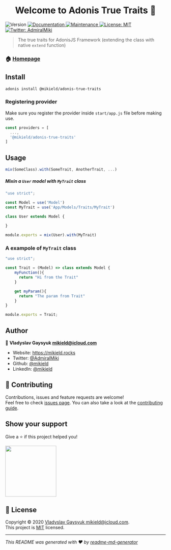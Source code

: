 <h1 align="center">Welcome to Adonis True Traits 👋</h1>
<p>
  <img alt="Version" src="https://img.shields.io/badge/version-0.0.7-blue.svg?cacheSeconds=2592000" />
  <a href="https://github.com/mikield/adonis-true-traits#readme" target="_blank">
    <img alt="Documentation" src="https://img.shields.io/badge/documentation-yes-brightgreen.svg" />
  </a>
  <a href="https://github.com/mikield/adonis-true-traits/graphs/commit-activity" target="_blank">
    <img alt="Maintenance" src="https://img.shields.io/badge/Maintained%3F-yes-green.svg" />
  </a>
  <a href="https://github.com/mikield/adonis-true-traits/blob/master/LICENSE" target="_blank">
    <img alt="License: MIT" src="https://img.shields.io/github/license/mikield/Adonis True Traits" />
  </a>
  <a href="https://twitter.com/AdmiralMiki" target="_blank">
    <img alt="Twitter: AdmiralMiki" src="https://img.shields.io/twitter/follow/AdmiralMiki.svg?style=social" />
  </a>
</p>

> The true traits for AdonisJS Framework (extending the class with native `extend` function)

### 🏠 [Homepage](https://github.com/mikield/adonis-true-traits#readme)

## Install

```sh
adonis install @mikield/adonis-true-traits
```

### Registering provider

Make sure you register the provider inside `start/app.js` file before making use.

```js
const providers = [
  ...,
  '@mikield/adonis-true-traits'
]
```


## Usage
```js
mix(SomeClass).with(SomeTrait, AnotherTrait, ...)
```

##### Mixin a `User` model with `MyTrait` class

```js
"use strict";

const Model = use('Model')
const MyTrait = use('App/Models/Traits/MyTrait')

class User extends Model {
 
}

module.exports = mix(User).with(MyTrait)
```


### A exampole of `MyTrait` class
```js
"use strict";

const Trait = (Model) => class extends Model {
    myFunction(){
      return "Hi from the Trait"
    }

    get myParam(){
      return "The param from Trait"
    }
}

module.exports = Trait;
```

## Author

👤 **Vladyslav Gaysyuk <mikield@icloud.com>**

* Website: https://mikield.rocks
* Twitter: [@AdmiralMiki](https://twitter.com/AdmiralMiki)
* Github: [@mikield](https://github.com/mikield)
* LinkedIn: [@mikield](https://linkedin.com/in/mikield)

## 🤝 Contributing

Contributions, issues and feature requests are welcome!<br />Feel free to check [issues page](https://github.com/mikield/adonis-true-traits/issues). You can also take a look at the [contributing guide](https://github.com/mikield/adonis-true-traits/blob/master/CONTRIBUTING.md).

## Show your support

Give a ⭐️ if this project helped you!

<a href="https://www.patreon.com/mikield">
  <img src="https://c5.patreon.com/external/logo/become_a_patron_button@2x.png" width="160">
</a>

## 📝 License

Copyright © 2020 [Vladyslav Gaysyuk <mikield@icloud.com>](https://github.com/mikield).<br />
This project is [MIT](https://github.com/mikield/adonis-true-traits/blob/master/LICENSE) licensed.

***
_This README was generated with ❤️ by [readme-md-generator](https://github.com/kefranabg/readme-md-generator)_